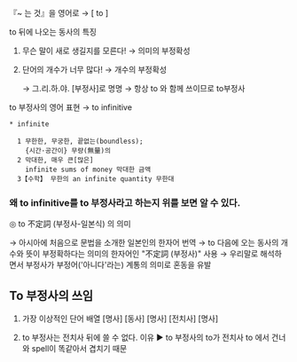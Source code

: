 『~ 는 것』을 영어로 →  [ to ]

to 뒤에 나오는 동사의 특징

1. 무슨 말이 새로 생길지를 모른다! → 의미의 부정확성
2. 단어의 개수가 너무 많다!        → 개수의 부정확성 

   → 그.리.하.야. [부정사]로 명명
   → 항상 to 와 함께 쓰이므로 to부정사

to 부정사의 영어 표현 → to infinitive

    * infinite

      1 무한한, 무궁한, 끝없는(boundless);
        {시간·공간이} 무량(無量)의
      2 막대한, 매우 큰[많은]
        infinite sums of money 막대한 금액
      3【수학】 무한의 an infinite quantity 무한대


### 왜 to infinitive를 to 부정사라고 하는지 위를 보면 알 수 있다. 


◎ to 不定詞 (부정사-일본식) 의 의미 

   → 아시아에 처음으로 문법을 소개한 일본인의 한자어 번역
   → to 다음에 오는 동사의 개수와 뜻이 부정확하다는 의미의 
      한자어인  "不定詞 (부정사)" 사용
   → 우리말로 해석하면서 부정사가 부정어('아니다'라는) 계통의 의미로 혼동을 유발

## To 부정사의 쓰임
1. 가장 이상적인 단어 배열
 [명사]   [동사]   [명사]   [전치사]   [명사]

2. to 부정사는 전치사 뒤에 쓸 수 없다.
 이유 ▶ to 부정사의 to가 전치사 to 에서 건너와 spell이 똑같아서 
         겹치기 때문


